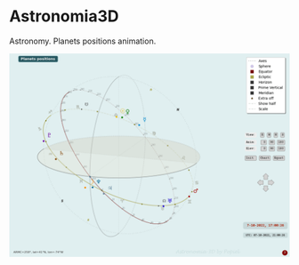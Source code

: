 # Astronomia3D
Astronomy. Planets positions animation.

![Screenshot](demo-images/Astronomia3D_animation.gif)

